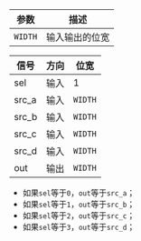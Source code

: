 | 参数    | 描述           |
| ------- | -------------- |
| `WIDTH` | 输入输出的位宽 |

| 信号  | 方向 | 位宽    |
| ----- | ---- | ------- |
| sel   | 输入 | 1       |
| src_a | 输入 | `WIDTH` |
| src_b | 输入 | `WIDTH` |
| src_c | 输入 | `WIDTH` |
| src_d | 输入 | `WIDTH` |
| out   | 输出 | `WIDTH` |

- 如果`sel`等于`0`，`out`等于`src_a`；
- 如果`sel`等于`1`，`out`等于`src_b`；
- 如果`sel`等于`2`，`out`等于`src_c`；
- 如果`sel`等于`3`，`out`等于`src_d`；
